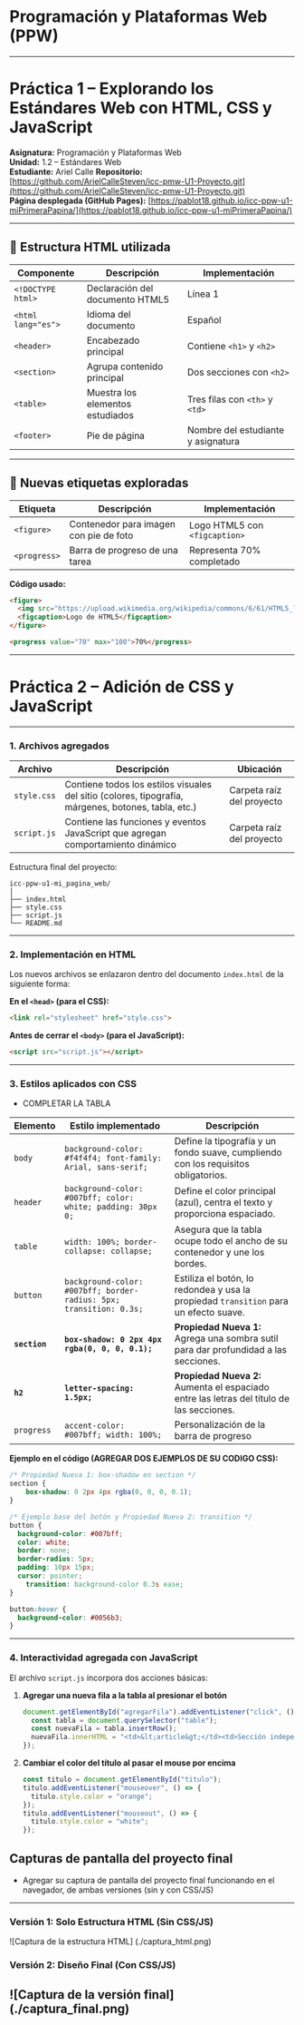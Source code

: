 
# Programación y Plataformas Web (PPW)

---

#  Práctica 1 – Explorando los Estándares Web con HTML, CSS y JavaScript

**Asignatura:** Programación y Plataformas Web  
**Unidad:** 1.2 – Estándares Web  
**Estudiante:** Ariel Calle
**Repositorio:** [https://github.com/ArielCalleSteven/icc-pmw-U1-Proyecto.git](https://github.com/ArielCalleSteven/icc-pmw-U1-Proyecto.git)  
**Página desplegada (GitHub Pages):** [https://pablot18.github.io/icc-ppw-u1-miPrimeraPapina/](https://pablot18.github.io/icc-ppw-u1-miPrimeraPapina/)  

---

## 🧱 Estructura HTML utilizada

| Componente | Descripción | Implementación |
|-------------|--------------|----------------|
| `<!DOCTYPE html>` | Declaración del documento HTML5 | Línea 1 |
| `<html lang="es">` | Idioma del documento | Español |
| `<header>` | Encabezado principal | Contiene `<h1>` y `<h2>` |
| `<section>` | Agrupa contenido principal | Dos secciones con `<h2>` |
| `<table>` | Muestra los elementos estudiados | Tres filas con `<th>` y `<td>` |
| `<footer>` | Pie de página | Nombre del estudiante y asignatura |

---

## 🧩 Nuevas etiquetas exploradas

| Etiqueta | Descripción | Implementación |
|-----------|--------------|----------------|
| `<figure>` | Contenedor para imagen con pie de foto | Logo HTML5 con `<figcaption>` |
| `<progress>` | Barra de progreso de una tarea | Representa 70% completado |

**Código usado:**
```html
<figure>
  <img src="https://upload.wikimedia.org/wikipedia/commons/6/61/HTML5_logo_and_wordmark.svg" alt="Logo HTML5">
  <figcaption>Logo de HTML5</figcaption>
</figure>

<progress value="70" max="100">70%</progress>
```


---

#  Práctica 2 – Adición de CSS y JavaScript
---

### 1. Archivos agregados

| Archivo     | Descripción                                                                                         | Ubicación                 |
| ----------- | --------------------------------------------------------------------------------------------------- | ------------------------- |
| `style.css` | Contiene todos los estilos visuales del sitio (colores, tipografía, márgenes, botones, tabla, etc.) | Carpeta raíz del proyecto |
| `script.js` | Contiene las funciones y eventos JavaScript que agregan comportamiento dinámico                     | Carpeta raíz del proyecto |

Estructura final del proyecto:

```
icc-ppw-u1-mi_pagina_web/
│
├── index.html
├── style.css
├── script.js
└── README.md
```
---

### 2. Implementación en HTML

Los nuevos archivos se enlazaron dentro del documento `index.html` de la siguiente forma:

**En el `<head>` (para el CSS):**

```html
<link rel="stylesheet" href="style.css">
```

**Antes de cerrar el `<body>` (para el JavaScript):**

```html
<script src="script.js"></script>
```

---

### 3. Estilos aplicados con CSS

* COMPLETAR LA TABLA

| Elemento | Estilo implementado | Descripción |
|---|---|---|
| `body` | `background-color: #f4f4f4; font-family: Arial, sans-serif;` | Define la tipografía y un fondo suave, cumpliendo con los requisitos obligatorios. |
| `header` | `background-color: #007bff; color: white; padding: 30px 0;` | Define el color principal (azul), centra el texto y proporciona espaciado. |
| `table` | `width: 100%; border-collapse: collapse;` | Asegura que la tabla ocupe todo el ancho de su contenedor y une los bordes. |
| `button` | `background-color: #007bff; border-radius: 5px; transition: 0.3s;` | Estiliza el botón, lo redondea y usa la propiedad `transition` para un efecto suave. |
| **`section`** | **`box-shadow: 0 2px 4px rgba(0, 0, 0, 0.1);`** | **Propiedad Nueva 1:** Agrega una sombra sutil para dar profundidad a las secciones. |
| **`h2`** | **`letter-spacing: 1.5px;`** | **Propiedad Nueva 2:** Aumenta el espaciado entre las letras del título de las secciones. |
| `progress` | `accent-color: #007bff; width: 100%;` | Personalización de la barra de progreso |

**Ejemplo en el código (AGREGAR DOS EJEMPLOS DE SU CODIGO CSS):**

```css
/* Propiedad Nueva 1: box-shadow en section */
section {
    box-shadow: 0 2px 4px rgba(0, 0, 0, 0.1);
}

/* Ejemplo base del botón y Propiedad Nueva 2: transition */
button {
  background-color: #007bff;
  color: white;
  border: none;
  border-radius: 5px;
  padding: 10px 15px;
  cursor: pointer;
    transition: background-color 0.3s ease; 
}

button:hover {
  background-color: #0056b3;
}
```

---

###  4. Interactividad agregada con JavaScript

El archivo `script.js` incorpora dos acciones básicas:

1. **Agregar una nueva fila a la tabla al presionar el botón**

   ```javascript
   document.getElementById("agregarFila").addEventListener("click", () => {
     const tabla = document.querySelector("table");
     const nuevaFila = tabla.insertRow();
     nuevaFila.innerHTML = "<td>&lt;article&gt;</td><td>Sección independiente del contenido</td>";
   });
   ```

2. **Cambiar el color del título al pasar el mouse por encima**

   ```javascript
   const titulo = document.getElementById("titulo");
   titulo.addEventListener("mouseover", () => {
     titulo.style.color = "orange";
   });
   titulo.addEventListener("mouseout", () => {
     titulo.style.color = "white";
   });
   ```


## Capturas de pantalla del proyecto final

* Agregar su captura de pantalla del proyecto final funcionando en el navegador, de ambas versiones (sin y con CSS/JS)

---
### Versión 1: Solo Estructura HTML (Sin CSS/JS)
![Captura de la estructura HTML] (./captura_html.png)

### Versión 2: Diseño Final (Con CSS/JS)
![Captura de la versión final] (./captura_final.png)
---